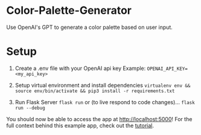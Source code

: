 # Color-Palette-Generator
Use OpenAI's GPT to generate a color palette based on user input.


# Setup
1. Create a .env file with your OpenAI api key
Example: `OPENAI_API_KEY=<my_api_key>`

2. Setup virtual environment and install dependencies
`virtualenv env && source env/bin/activate && pip3 install -r requirements.txt`

3. Run Flask Server
`flask run`
or (to live respond to code changes)...
`flask run --debug`

You should now be able to access the app at [http://localhost:5000](http://localhost:5000)! For the full context behind this example app, check out the [tutorial](https://beta.openai.com/docs/quickstart).
